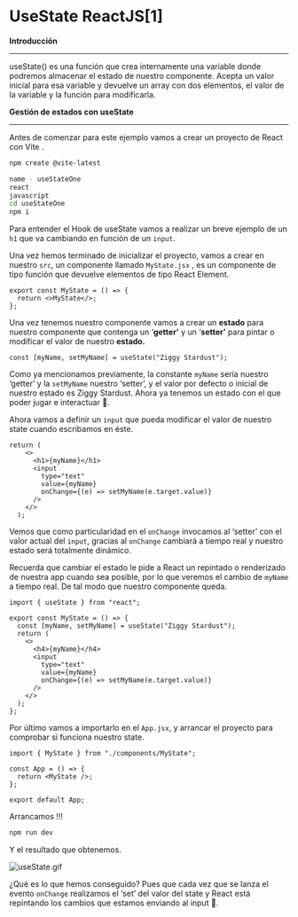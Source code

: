 # UseState ReactJS[1]

**Introducción**

---

useState() es una función que crea internamente una variable donde podremos almacenar el estado de nuestro componente. Acepta un valor inicial para esa variable y devuelve un array con dos elementos, el valor de la variable y la función para modificarla.

**Gestión de estados con useState**

---

Antes de comenzar para este ejemplo vamos a crear un proyecto de React con Vite .

```bash
npm create @vite-latest

name - useStateOne
react
javascript
cd useStateOne
npm i
```

Para entender el Hook de useState vamos a realizar un breve ejemplo de un `h1` que va cambiando en función de un `input`.

Una vez hemos terminado de inicializar el proyecto, vamos a crear en nuestro `src`, un componente llamado `MyState.jsx` , es un componente de tipo función que devuelve elementos de tipo React Element.

```tsx
export const MyState = () => {
  return <>MyState</>;
};
```

Una vez tenemos nuestro componente vamos a crear un **estado** para nuestro componente que contenga un ‘**getter’** y un ‘**setter’** para pintar o modificar el valor de nuestro **estado.**

```tsx
const [myName, setMyName] = useState("Ziggy Stardust");
```

Como ya mencionamos previamente, la constante `myName` sería nuestro ‘getter’ y la `setMyName` nuestro ‘setter’, y el valor por defecto o inicial de nuestro estado es Ziggy Stardust. Ahora ya tenemos un estado con el que poder jugar e interactuar 🙉.

Ahora vamos a definir un `input` que pueda modificar el valor de nuestro state cuando escribamos en éste.

```tsx
return (
    <>
      <h1>{myName}</h1>
      <input
        type="text"
        value={myName}
        onChange={(e) => setMyName(e.target.value)}
      />
    </>
  );
```

Vemos que como particularidad en el `onChange` invocamos al ‘setter’ con el valor actual del `input`, gracias al `onChange` cambiará a tiempo real y nuestro estado será totalmente dinámico. 

Recuerda que cambiar el estado le pide a React un repintado o renderizado de nuestra app cuando sea posible, por lo que veremos el cambio de `myName` a tiempo real. De tal modo que nuestro componente queda.

```tsx
import { useState } from "react";

export const MyState = () => {
  const [myName, setMyName] = useState("Ziggy Stardust");
  return (
    <>
      <h4>{myName}</h4>
      <input
        type="text"
        value={myName}
        onChange={(e) => setMyName(e.target.value)}
      />
    </>
  );
};
```

Por último vamos a importarlo en el `App.jsx`, y arrancar el proyecto para comprobar si funciona nuestro state.

```tsx
import { MyState } from "./components/MyState";

const App = () => {
  return <MyState />;
};

export default App;
```

Arrancamos !!!

```bash
npm run dev
```

Y el resultado que obtenemos.

![useState.gif](UseState%20ReactJS%5B1%5D%202a6b4e5d6ac94792a43d59b4210dc052/useState.gif)

¿Qué es lo que hemos conseguido? Pues que cada vez que se lanza el evento `onChange` realizamos el ‘set’ del valor del state y React está repintando los cambios que estamos enviando al input 👏.